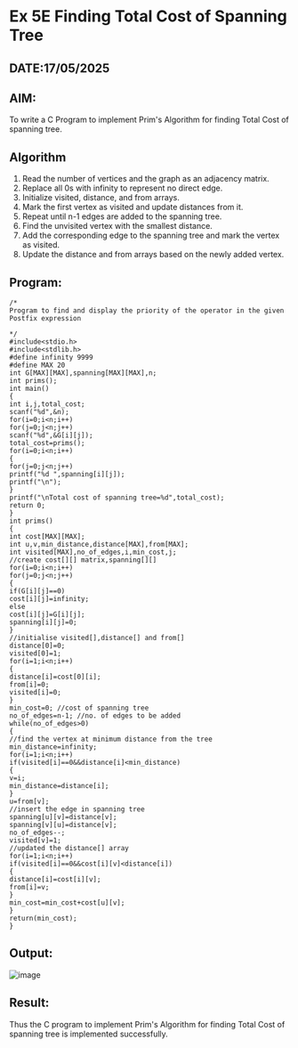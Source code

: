 # Ex 5E Finding Total Cost of Spanning Tree
## DATE:17/05/2025
## AIM:
To write a C Program to implement Prim's Algorithm for finding Total Cost of spanning tree.
## Algorithm
1. Read the number of vertices and the graph as an adjacency matrix.
2. Replace all 0s with infinity to represent no direct edge.
3. Initialize visited, distance, and from arrays.
4. Mark the first vertex as visited and update distances from it.
5. Repeat until n-1 edges are added to the spanning tree.
6. Find the unvisited vertex with the smallest distance.
7. Add the corresponding edge to the spanning tree and mark the vertex as visited.
8. Update the distance and from arrays based on the newly added vertex.  
## Program:
```
/*
Program to find and display the priority of the operator in the given Postfix expression

*/
#include<stdio.h>
#include<stdlib.h>
#define infinity 9999
#define MAX 20
int G[MAX][MAX],spanning[MAX][MAX],n;
int prims();
int main()
{
int i,j,total_cost;
scanf("%d",&n);
for(i=0;i<n;i++)
for(j=0;j<n;j++)
scanf("%d",&G[i][j]);
total_cost=prims();
for(i=0;i<n;i++)
{
for(j=0;j<n;j++)
printf("%d ",spanning[i][j]);
printf("\n");
}
printf("\nTotal cost of spanning tree=%d",total_cost);
return 0;
}
int prims()
{
int cost[MAX][MAX];
int u,v,min_distance,distance[MAX],from[MAX];
int visited[MAX],no_of_edges,i,min_cost,j;
//create cost[][] matrix,spanning[][]
for(i=0;i<n;i++)
for(j=0;j<n;j++)
{
if(G[i][j]==0)
cost[i][j]=infinity;
else
cost[i][j]=G[i][j];
spanning[i][j]=0;
}
//initialise visited[],distance[] and from[]
distance[0]=0;
visited[0]=1;
for(i=1;i<n;i++)
{
distance[i]=cost[0][i];
from[i]=0;
visited[i]=0;
}
min_cost=0; //cost of spanning tree
no_of_edges=n-1; //no. of edges to be added
while(no_of_edges>0)
{
//find the vertex at minimum distance from the tree
min_distance=infinity;
for(i=1;i<n;i++)
if(visited[i]==0&&distance[i]<min_distance)
{
v=i;
min_distance=distance[i];
}
u=from[v];
//insert the edge in spanning tree
spanning[u][v]=distance[v];
spanning[v][u]=distance[v];
no_of_edges--;
visited[v]=1;
//updated the distance[] array
for(i=1;i<n;i++)
if(visited[i]==0&&cost[i][v]<distance[i])
{
distance[i]=cost[i][v];
from[i]=v;
}
min_cost=min_cost+cost[u][v];
}
return(min_cost);
}
```

## Output:

![image](https://github.com/user-attachments/assets/93d26876-3acd-4926-8200-e4ee74b81080)


## Result:
Thus the C program to implement Prim's Algorithm for finding Total Cost of spanning tree is implemented successfully.
